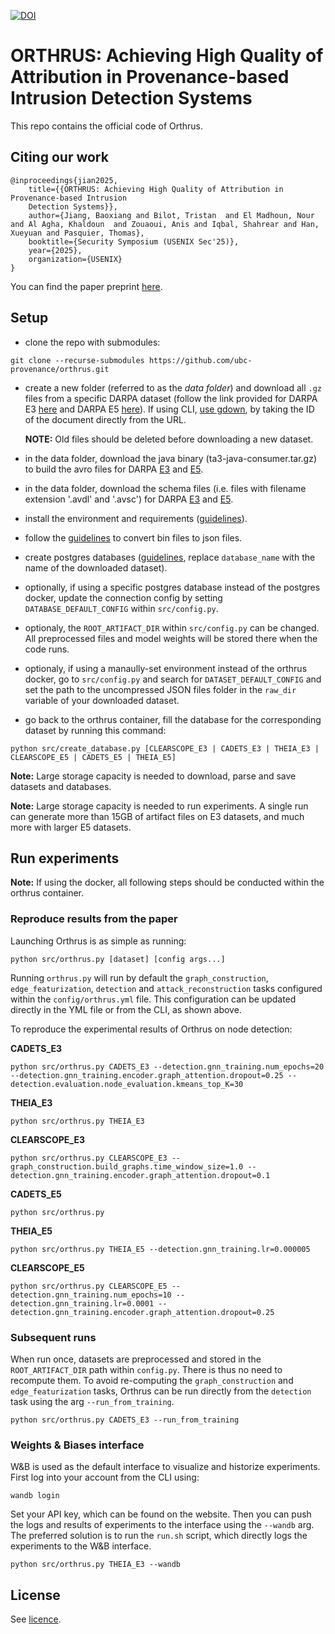 [![DOI](https://zenodo.org/badge/852328574.svg)](https://doi.org/10.5281/zenodo.14641605)

# ORTHRUS: Achieving High Quality of Attribution in Provenance-based Intrusion Detection Systems

This repo contains the official code of Orthrus.

## Citing our work

```
@inproceedings{jian2025,
	title={{ORTHRUS: Achieving High Quality of Attribution in Provenance-based Intrusion
	Detection Systems}},
	author={Jiang, Baoxiang and Bilot, Tristan  and El Madhoun, Nour and Al Agha, Khaldoun  and Zouaoui, Anis and Iqbal, Shahrear and Han, Xueyuan and Pasquier, Thomas},
	booktitle={Security Symposium (USENIX Sec'25)},
	year={2025},
	organization={USENIX}
}
```

You can find the paper preprint [here](https://tfjmp.org/publications/2025-usenixsec.pdf).

## Setup

- clone the repo with submodules:
```
git clone --recurse-submodules https://github.com/ubc-provenance/orthrus.git
```

- create a new folder (referred to as the *data folder*) and download all `.gz` files from a specific DARPA dataset (follow the link provided for DARPA E3 [here](https://drive.google.com/drive/folders/1fOCY3ERsEmXmvDekG-LUUSjfWs6TRdp-) and DARPA E5 [here](https://drive.google.com/drive/folders/1GVlHQwjJte3yz0n1a1y4H4TfSe8cu6WJ)). If using CLI, [use gdown](https://stackoverflow.com/a/50670037/10183259), by taking the ID of the document directly from the URL.
	
	**NOTE:** Old files should be deleted before  downloading a new dataset.

- in the data folder, download the java binary (ta3-java-consumer.tar.gz) to build the avro files for DARPA [E3](https://drive.google.com/drive/folders/1kCRC5CPI8MvTKQFvPO4hWIRHeuUXLrr1) and [E5](https://drive.google.com/drive/folders/1YDxodpEmwu4VTlczsrLGkZMnh_o70lUh).

- in the data folder, download the schema files (i.e. files with filename extension '.avdl' and '.avsc') for DARPA [E3](https://drive.google.com/drive/folders/1gwm2gAlKHQnFvETgPA8kJXLLm3L-Z3H1) and [E5](https://drive.google.com/drive/folders/1fCdYCIMBCm7gmBpmqDTuoMhbOoIY6Wzq).

- install the environment and requirements ([guidelines](settings/environment-settings.md)).

- follow the [guidelines](settings/uncompress_darpa_files.md) to convert bin files to json files.

- create postgres databases ([guidelines](settings/database.md), replace `database_name` with the name of the downloaded dataset).

- optionally, if using a specific postgres database instead of the postgres docker, update the connection config by setting `DATABASE_DEFAULT_CONFIG` within `src/config.py`.

- optionaly, the `ROOT_ARTIFACT_DIR` within `src/config.py` can be changed. All preprocessed files and model weights will be stored there when the code runs.

- optionaly, if using a manaully-set environment instead of the orthrus docker, go to `src/config.py` and search for `DATASET_DEFAULT_CONFIG` and set the path to the uncompressed JSON files folder in the `raw_dir` variable of your downloaded dataset.

- go back to the orthrus container, fill the database for the corresponding dataset by running this command:

```shell
python src/create_database.py [CLEARSCOPE_E3 | CADETS_E3 | THEIA_E3 | CLEARSCOPE_E5 | CADETS_E5 | THEIA_E5]
```


**Note:** Large storage capacity is needed to download, parse and save datasets and databases.

**Note:** Large storage capacity is needed to run experiments. A single run can generate more than 15GB of artifact files on E3 datasets, and much more with larger E5 datasets.

## Run experiments

**Note:** If using the docker, all following steps should be conducted within the orthrus container.

### Reproduce results from the paper

Launching Orthrus is as simple as running:

```shell
python src/orthrus.py [dataset] [config args...]
```

Running `orthrus.py` will run by default the `graph_construction`, `edge_featurization`, `detection` and `attack_reconstruction` tasks configured within the `config/orthrus.yml` file. This configuration can be updated directly in the YML file or from the CLI, as shown above.

To reproduce the experimental results of Orthrus on node detection:


**CADETS_E3**
```
python src/orthrus.py CADETS_E3 --detection.gnn_training.num_epochs=20 --detection.gnn_training.encoder.graph_attention.dropout=0.25 --detection.evaluation.node_evaluation.kmeans_top_K=30
```

**THEIA_E3**
```
python src/orthrus.py THEIA_E3
```

**CLEARSCOPE_E3**
```
python src/orthrus.py CLEARSCOPE_E3 --graph_construction.build_graphs.time_window_size=1.0 --detection.gnn_training.encoder.graph_attention.dropout=0.1
```

**CADETS_E5**
```
python src/orthrus.py
```

**THEIA_E5**
```
python src/orthrus.py THEIA_E5 --detection.gnn_training.lr=0.000005
```

**CLEARSCOPE_E5**
```
python src/orthrus.py CLEARSCOPE_E5 --detection.gnn_training.num_epochs=10 --detection.gnn_training.lr=0.0001 --detection.gnn_training.encoder.graph_attention.dropout=0.25
```

### Subsequent runs

When run once, datasets are preprocessed and stored in the `ROOT_ARTIFACT_DIR` path within `config.py`. There is thus no need to recompute them. To avoid re-computing the `graph_construction` and `edge_featurization` tasks, Orthrus can be run directly from the `detection` task using the arg `--run_from_training`.

```shell
python src/orthrus.py CADETS_E3 --run_from_training
```

### Weights & Biases interface

W&B is used as the default interface to visualize and historize experiments. First log into your account from the CLI using:

```shell
wandb login
```

Set your API key, which can be found on the website. Then you can push the logs and results of experiments to the interface using the `--wandb` arg.
The preferred solution is to run the `run.sh` script, which directly logs the experiments to the W&B interface.

```shell
python src/orthrus.py THEIA_E3 --wandb
```

## License

See [licence](LICENSE).

